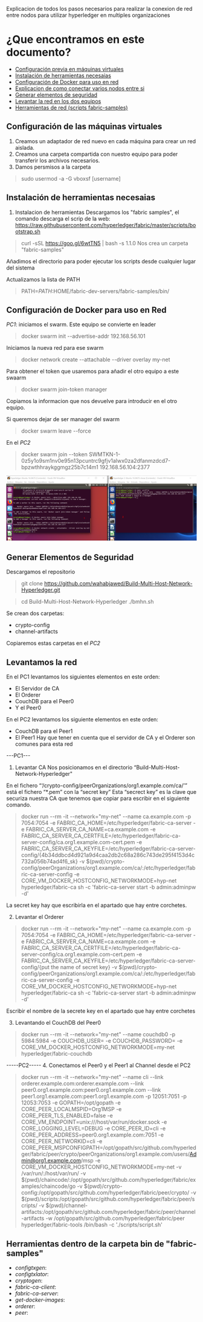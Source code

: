 Explicacion de todos los pasos necesarios para realizar la conexion de red entre nodos para utilizar hyperledger en multiples organizaciones

# ¿Que encontramos en este documento?
- [Configuración previa en máquinas virtuales](#id1)
- [Instalación de herramientas necesaias](#id2)
- [Configuración de Docker para uso en red](#id3)
- [Explicacion de como conectar varios nodos entre si](#id4)
- [Generar elementos de seguridad](#id5)
- [Levantar la red en los dos equipos](#id6)
- [Herramientas de red (scripts fabric-samples)](#id7)


Configuración de las máquinas virtuales<a name="id1"></a>
------------------------------------------
1. Creamos un adaptador de red nuevo en cada máquina para crear un red aislada.
2. Creamos una carpeta compartida con nuestro equipo para poder transferir los archivos necesarios.
3. Damos persmisos a la carpeta
>sudo usermod -a -G vboxsf [username]

Instalación de herramientas necesaias<a name="id2"></a>
---------------------------------------
1. Instalacion de herramientas
Descargamos los "fabric samples", el comando descarga el scrip de la web: https://raw.githubusercontent.com/hyperledger/fabric/master/scripts/bootstrap.sh

>curl -sSL https://goo.gl/6wtTN5 | bash -s 1.1.0 
Nos crea un carpeta "fabric-samples"

Añadimos el directorio para poder ejecutar los scripts desde cualquier lugar del sistema

Actualizamos la lista de PATH
>PATH=$PATH:$HOME/fabric-dev-servers/fabric-samples/bin/


Configuración de Docker para uso en Red <a name="id3"></a> 
-----------------------------------------
_PC1_: iniciamos el swarm. Este equipo se convierte en leader
>docker swarm init --advertise-addr 192.168.56.101

Iniciamos la nueva red para ese swarm
>docker network create --attachable --driver overlay my-net

Para obtener el token que usaremos para añadir el otro equipo a este swaarm
>docker swarm join-token manager

Copiamos la informacion que nos devuelve para introducir en el otro equipo.

Si queremos dejar de ser manager del swarm
>docker swarm leave --force


En el _PC2_
>docker swarm join --token SWMTKN-1-0z5y1o9sm1nv0e95n13pcuntrc9gfjv1alwx0za2dfanmzdcd7-bpzwthhraykggmgz25b7c14m1 192.168.56.104:2377

![2computer](../images/Image3.png)

Generar Elementos de Seguridad <a name="id5"></a>
---------------------------------------------------
Descargamos el repositorio
>git clone https://github.com/wahabjawed/Build-Multi-Host-Network-Hyperledger.git

>cd Build-Multi-Host-Network-Hyperledger
>./bmhn.sh

Se crean dos carpetas:
- crypto-config
- channel-artifacts

Copiaremos estas carpetas en el *PC2*


Levantamos la red <a name="id6"></a>
---------------------------------------
En el PC1 levantamos los siguientes elementos en este orden:
- El Servidor de CA
- El Orderer
- CouchDB para el Peer0
- Y el Peer0

En el PC2 levantamos los siguiente elementos en este orden:
- CouchDB para el Peer1
- El Peer1
Hay que tener en cuenta que el servidor de CA y el Orderer son comunes para esta red

---PC1---
1. Levantar CA
Nos posicionamos en el directorio “Build-Multi-Host-Network-Hyperledger"

En el fichero “‘/crypto-config/peerOrganizations/org1.example.com/ca/’” está el fichero “*.pem” con la “secret key”
Esta “secrect key” es la clave que securiza nuestra CA que tenemos que copiar para escribir en el siguiente comando.

>docker run --rm -it --network="my-net" --name ca.example.com -p 7054:7054 -e FABRIC_CA_HOME=/etc/hyperledger/fabric-ca-server -e FABRIC_CA_SERVER_CA_NAME=ca.example.com -e FABRIC_CA_SERVER_CA_CERTFILE=/etc/hyperledger/fabric-ca-server-config/ca.org1.example.com-cert.pem -e FABRIC_CA_SERVER_CA_KEYFILE=/etc/hyperledger/fabric-ca-server-config/{4b34ddbcd4d921a9d4caa2db2c68a286c743de295f4153d4c732a056b74ad4f6_sk} -v $(pwd)/crypto-config/peerOrganizations/org1.example.com/ca/:/etc/hyperledger/fabric-ca-server-config -e CORE_VM_DOCKER_HOSTCONFIG_NETWORKMODE=hyp-net hyperledger/fabric-ca sh -c 'fabric-ca-server start -b admin:adminpw -d'

La secret key hay que escribirla en el apartado que hay entre corchetes.

2. Levantar el Orderer

>docker run --rm -it --network="my-net" --name ca.example.com -p 7054:7054 -e FABRIC_CA_HOME=/etc/hyperledger/fabric-ca-server -e FABRIC_CA_SERVER_CA_NAME=ca.example.com -e FABRIC_CA_SERVER_CA_CERTFILE=/etc/hyperledger/fabric-ca-server-config/ca.org1.example.com-cert.pem -e FABRIC_CA_SERVER_CA_KEYFILE=/etc/hyperledger/fabric-ca-server-config/{put the name of secret key} -v $(pwd)/crypto-config/peerOrganizations/org1.example.com/ca/:/etc/hyperledger/fabric-ca-server-config -e CORE_VM_DOCKER_HOSTCONFIG_NETWORKMODE=hyp-net hyperledger/fabric-ca sh -c 'fabric-ca-server start -b admin:adminpw -d'

Escribir el nombre de la secrete key en el apartado que hay entre corchetes

3. Levantando el CouchDB del Peer0
>docker run --rm -it --network="my-net" --name couchdb0 -p 5984:5984 -e COUCHDB_USER= -e COUCHDB_PASSWORD= -e CORE_VM_DOCKER_HOSTCONFIG_NETWORKMODE=my-net hyperledger/fabric-couchdb

-----PC2-----
4. Conectamos el Peer0 y el Peer1 al Channel desde el PC2
>docker run --rm -it --network="my-net" --name cli --link orderer.example.com:orderer.example.com --link peer0.org1.example.com:peer0.org1.example.com --link peer1.org1.example.com:peer1.org1.example.com -p 12051:7051 -p 12053:7053 -e GOPATH=/opt/gopath -e CORE_PEER_LOCALMSPID=Org1MSP -e CORE_PEER_TLS_ENABLED=false -e CORE_VM_ENDPOINT=unix:///host/var/run/docker.sock -e CORE_LOGGING_LEVEL=DEBUG -e CORE_PEER_ID=cli -e CORE_PEER_ADDRESS=peer0.org1.example.com:7051 -e CORE_PEER_NETWORKID=cli -e CORE_PEER_MSPCONFIGPATH=/opt/gopath/src/github.com/hyperledger/fabric/peer/crypto/peerOrganizations/org1.example.com/users/Admin@org1.example.com/msp -e CORE_VM_DOCKER_HOSTCONFIG_NETWORKMODE=my-net -v /var/run/:/host/var/run/ -v $(pwd)/chaincode/:/opt/gopath/src/github.com/hyperledger/fabric/examples/chaincode/go -v $(pwd)/crypto-config:/opt/gopath/src/github.com/hyperledger/fabric/peer/crypto/ -v $(pwd)/scripts:/opt/gopath/src/github.com/hyperledger/fabric/peer/scripts/ -v $(pwd)/channel-artifacts:/opt/gopath/src/github.com/hyperledger/fabric/peer/channel-artifacts -w /opt/gopath/src/github.com/hyperledger/fabric/peer hyperledger/fabric-tools /bin/bash -c './scripts/script.sh'


Herramientas dentro de la carpeta bin de "fabric-samples"<a name="id7"></a>
--------------------------------------------------------- 
- *configtxgen*:
- *configtxlator*:
- *cryptogen*:
- *fabric-ca-client*:
- *fabric-ca-server*:
- *get-docker-images*:
- *orderer*:
- *peer*: